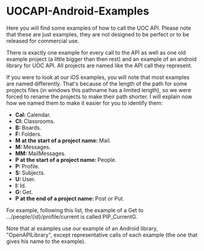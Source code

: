 UOCAPI-Android-Examples
=======================

Here you will find some examples of how to call the UOC API. Please note that these are just examples, they are not designed to be perfect or to be released for commercial use.

There is exactly one example for every call to the API as well as one old example project (a little bigger than then rest) and an example of an android library for UOC API. All projects are named like the API call they represent.

If you were to look at our iOS examples, you will note that most examples are named differently. That's because of the length of the path for some projects files (in windows this pathname has a limited length), so we were forced to rename the projects to make their path shorter. I will explain now how we named them to make it easier for you to identify them:

* <b>Cal: </b>Calendar.
* <b>Cl: </b>Classrooms.
* <b>B: </b>Boards.
* <b>F: </b>Folders.
* <b>M at the start of a project name: </b>Mail.
* <b>M: </b>Messages.
* <b>MM: </b>MailMessages.
* <b>P at the start of a project name: </b>People.
* <b>P: </b>Profile.
* <b>S: </b>Subjects.
* <b>U: </b>User.
* <b>I: </b>Id.
* <b>G: </b>Get.
* <b>P at the end of a project name: </b>Post or Put.

For example, following this list, the example of a Get to .../people/{id}/profile/current is called PIP_CurrentG.

Note that al examples use our example of an Android library, "OpenAPILibrary", except representative calls of each example (the one that gives his name to the example).

